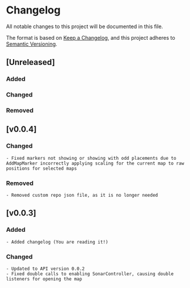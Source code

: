 # Changelog

All notable changes to this project will be documented in this file.

The format is based on [Keep a Changelog](https://keepachangelog.com/en/1.1.0/),
and this project adheres to [Semantic Versioning](https://semver.org/spec/v2.0.0.html).

## [Unreleased]

### Added

### Changed

### Removed

## [v0.0.4]

### Changed
	- Fixed markers not showing or showing with odd placements due to AddMapMarker incorrectly applying scaling for the current map to raw positions for selected maps

### Removed
	- Removed custom repo json file, as it is no longer needed	

## [v0.0.3]

### Added
	- Added changelog (You are reading it!)

### Changed
	- Updated to API version 0.0.2
	- Fixed double calls to enabling SonarController, causing double listeners for opening the map